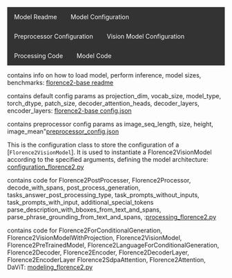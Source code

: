 <!DOCTYPE html>
<html lang="en">
<head>
    <meta charset="UTF-8">
    <meta name="viewport" content="width=device-width, initial-scale=1.0">
    <title>Florence 2 Navigation</title>
    <style>
        /* Basic styles for the navbar */
        .navbar {
            background-color: #333;
            overflow: hidden;
        }
        .navbar ul {
            list-style-type: none;
            margin: 0;
            padding: 0;
        }
        .navbar ul li {
            float: left;
        }
        .navbar ul li a {
            display: block;
            color: white;
            text-align: center;
            padding: 14px 16px;
            text-decoration: none;
        }
        .navbar ul li a:hover {
            background-color: #ddd;
            color: black;
        }
        /* Responsive navbar */
        @media screen and (max-width: 600px) {
            .navbar ul li {
                float: none;
            }
        }
    </style>
</head>
<body>

<nav class="navbar">
    <ul>
        <li><a href="https://huggingface.co/microsoft/Florence-2-base/raw/main/README.md" target="_blank">Model Readme</a></li>
        <li><a href="https://huggingface.co/microsoft/Florence-2-base/raw/main/config.json" target="_blank">Model Configuration</a></li>
        <li><a href="https://huggingface.co/microsoft/Florence-2-base/raw/main/preprocessor_config.json" target="_blank">Preprocessor Configuration</a></li>
        <li><a href="https://huggingface.co/microsoft/Florence-2-base/raw/main/configuration_florence2.py" target="_blank">Vision Model Configuration</a></li>
        <li><a href="https://huggingface.co/microsoft/Florence-2-base/raw/main/processing_florence2.py" target="_blank">Processing Code</a></li>
        <li><a href="https://huggingface.co/microsoft/Florence-2-base/raw/main/modeling_florence2.py" target="_blank">Model Code</a></li>
    </ul>
</nav>

</body>
</html>



contains info on how to load model, perform inference, model sizes, benchmarks: [florence2-base readme](https://huggingface.co/microsoft/Florence-2-base/raw/main/README.md)

contains default config params as projection_dim, vocab_size, model_type, torch_dtype, patch_size, decoder_attention_heads, decoder_layers, encoder_layers: [florence2-base config.json](https://huggingface.co/microsoft/Florence-2-base/raw/main/config.json)

contains preprocessor config params as image_seq_length, size, height, image_mean"[preprocessor_config.json](https://huggingface.co/microsoft/Florence-2-base/raw/main/preprocessor_config.json)

This is the configuration class to store the configuration of a [`Florence2VisionModel`]. It is used to instantiate a Florence2VisionModel according to the specified arguments, defining the model architecture: [configuration_florence2.py](https://huggingface.co/microsoft/Florence-2-base/raw/main/configuration_florence2.py)

contains code for Florence2PostProcesser, Florence2Processor, decode_with_spans, post_process_generation, tasks_answer_post_processing_type, task_prompts_without_inputs, task_prompts_with_input, additional_special_tokens parse_description_with_bboxes_from_text_and_spans, parse_phrase_grounding_from_text_and_spans, :[processing_florence2.py](https://huggingface.co/microsoft/Florence-2-base/raw/main/processing_florence2.py)

contains code for Florence2ForConditionalGeneration, Florence2VisionModelWithProjection, Florence2VisionModel, Florence2PreTrainedModel, Florence2LanguageForConditionalGeneration, Florence2Decoder, Florence2Encoder, Florence2DecoderLayer, Florence2EncoderLayer Florence2SdpaAttention, Florence2Attention, DaViT: [modeling_florence2.py](https://huggingface.co/microsoft/Florence-2-base/raw/main/modeling_florence2.py)

